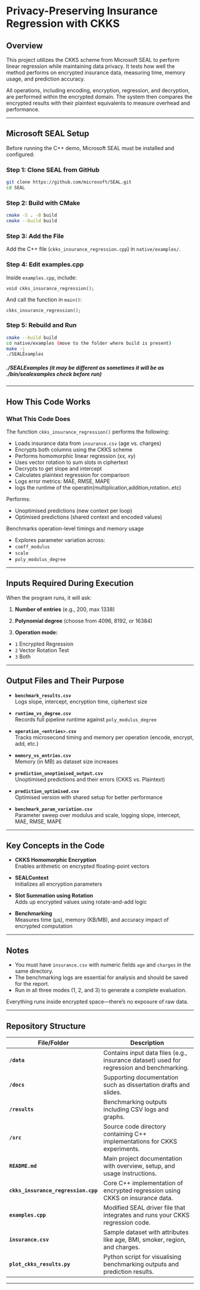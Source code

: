 # Privacy-Preserving Insurance Regression with CKKS

## Overview

This project utilizes the CKKS scheme from Microsoft SEAL to perform linear regression while maintaining data privacy. It tests how well the method performs on encrypted insurance data, measuring time, memory usage, and prediction accuracy.

All operations, including encoding, encryption, regression, and decryption, are performed within the encrypted domain. The system then compares the encrypted results with their plaintext equivalents to measure overhead and performance.

-------

## Microsoft SEAL Setup

Before running the C++ demo, Microsoft SEAL must be installed and configured:

### Step 1: Clone SEAL from GitHub
```bash
git clone https://github.com/microsoft/SEAL.git
cd SEAL
```

### Step 2: Build with CMake
```bash
cmake -S . -B build
cmake --build build
```

### Step 3: Add the File
Add the C++ file (`ckks_insurance_regression.cpp`) in `native/examples/`.

### Step 4: Edit examples.cpp
Inside `examples.cpp`, include:

```
void ckks_insurance_regression();
```
And call the function in `main()`:
```
ckks_insurance_regression();
```

### Step 5: Rebuild and Run
```bash
cmake --build build
cd native/examples (move to the folder where build is present)
make -j
./SEALExamples
```

##### ./SEALExamples (it may be different as sometimes it will be as ./bin/sealexamples check before run)
---

## How This Code Works

### What This Code Does

The function `ckks_insurance_regression()` performs the following:

- Loads insurance data from `insurance.csv` (age vs. charges)  
- Encrypts both columns using the CKKS scheme  
- Performs homomorphic linear regression (x*x, x*y)  
- Uses vector rotation to sum slots in ciphertext  
- Decrypts to get slope and intercept  
- Calculates plaintext regression for comparison  
- Logs error metrics: MAE, RMSE, MAPE 
- logs the runtime of the operatin(multiplication,addition,rotation..etc)
 

Performs:
- Unoptimised predictions (new context per loop)
- Optimised predictions (shared context and encoded values)
  

Benchmarks operation-level timings and memory usage  
- Explores parameter variation across:
- `coeff_modulus`
- `scale`
- `poly_modulus_degree`

---

## Inputs Required During Execution

When the program runs, it will ask:

1. **Number of entries** (e.g., 200, max 1338)  

2. **Polynomial degree** (choose from 4096, 8192, or 16384)  

3. **Operation mode:**
- `1` Encrypted Regression
- `2` Vector Rotation Test
- `3` Both

---

## Output Files and Their Purpose

- **`benchmark_results.csv`**  
  Logs slope, intercept, encryption time, ciphertext size  

- **`runtime_vs_degree.csv`**  
  Records full pipeline runtime against `poly_modulus_degree`  

- **`operation_<entries>.csv`**  
  Tracks microsecond timing and memory per operation (encode, encrypt, add, etc.)  

- **`memory_vs_entries.csv`**  
  Memory (in MB) as dataset size increases  

- **`prediction_unoptimised_output.csv`**  
  Unoptimised predictions and their errors (CKKS vs. Plaintext)  

- **`prediction_optimised.csv`**  
  Optimised version with shared setup for better performance  

- **`benchmark_param_variation.csv`**  
  Parameter sweep over modulus and scale, logging slope, intercept, MAE, RMSE, MAPE  

---

## Key Concepts in the Code

- **CKKS Homomorphic Encryption**  
  Enables arithmetic on encrypted floating-point vectors  

- **SEALContext**  
  Initializes all encryption parameters  

- **Slot Summation using Rotation**  
  Adds up encrypted values using rotate-and-add logic  

- **Benchmarking**  
  Measures time (µs), memory (KB/MB), and accuracy impact of encrypted computation  

---

## Notes

- You must have `insurance.csv` with numeric fields `age` and `charges` in the same directory.  
- The benchmarking logs are essential for analysis and should be saved for the report.  
- Run in all three modes (1, 2, and 3) to generate a complete evaluation.  

Everything runs inside encrypted space—there’s no exposure of raw data.

------
## Repository Structure

| File/Folder               | Description                                                                 |
|----------------------------|-----------------------------------------------------------------------------|
| **`/data`**               | Contains input data files (e.g., insurance dataset) used for regression and benchmarking. |
| **`/docs`**               | Supporting documentation such as dissertation drafts and slides.            |
| **`/results`**            | Benchmarking outputs including CSV logs and graphs.                         |
| **`/src`**                | Source code directory containing C++ implementations for CKKS experiments.  |
| **`README.md`**           | Main project documentation with overview, setup, and usage instructions.    |
| **`ckks_insurance_regression.cpp`** | Core C++ implementation of encrypted regression using CKKS on insurance data. |
| **`examples.cpp`**        | Modified SEAL driver file that integrates and runs your CKKS regression code. |
| **`insurance.csv`**       | Sample dataset with attributes like age, BMI, smoker, region, and charges.   |
| **`plot_ckks_results.py`**| Python script for visualising benchmarking outputs and prediction results.   |

---
